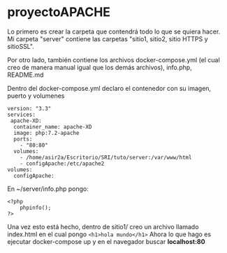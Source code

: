 # proyectoAPACHE

Lo primero es crear la carpeta que contendrá todo lo que se quiera hacer.
Mi carpeta "server" contiene las carpetas "sitio1, sitio2, sitio HTTPS y sitioSSL". 

Por otro lado, también contiene los archivos docker-compose.yml (el cual creo de manera manual 
igual que los demás archivos), info.php, README.md

Dentro del docker-compose.yml declaro el contenedor con su imagen, puerto y volumenes

```
version: "3.3"
services:
 apache-XD:
  container_name: apache-XD
  image: php:7.2-apache
  ports:
    - "80:80"
  volumes:
    - /home/asir2a/Escritorio/SRI/tuto/server:/var/www/html
    - configApache:/etc/apache2
volumes:
  configApache:
```
En ~/server/info.php pongo: 
```
<?php
    phpinfo();
?>
```
Una vez esto está hecho, dentro de sitio1/ creo un archivo llamado index.html en el cual pongo `<h1>hola mundo</h1>`
Ahora lo que hago es ejecutar docker-compose up y en el navegador buscar **localhost:80**
